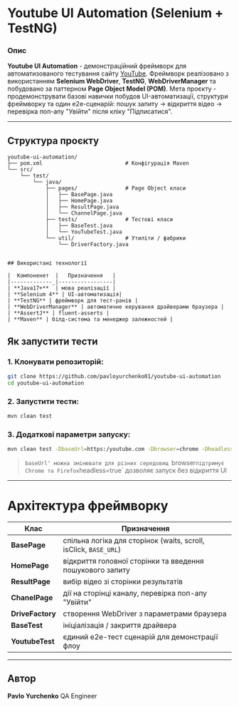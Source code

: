 # Youtube UI Automation (Selenium + TestNG)

### Опис
**Youtube UI Automation** - демонстраційний фреймворк для автоматизованого тестування сайту [YouTube](https://youtube.com).
Фреймворк реалізовано з використанням **Selenium WebDriver**, **TestNG**, **WebDriverManager** та побудовано за паттерном **Page Object Model (POM)**.
Мета проєкту - продемонструвати базові навички побудов UI-автоматизації, структури фреймворку та один e2e-сценарій: пошук запиту → відкриття відео → перевірка поп-апу "Увійти" після кліку "Підписатися".

___

## Структура проєкту

```
youtube-ui-automation/
├── pom.xml                          # Конфігурація Maven
└── src/
    └── test/
        └── java/
            ├── pages/               # Page Object класи
            │   ├── BasePage.java
            │   ├── HomePage.java
            │   ├── ResultPage.java
            │   └── ChannelPage.java
            ├── tests/               # Тестові класи
            │   ├── BaseTest.java
            │   └── YouTubeTest.java
            └── util/                # Утиліти / фабрики
                └── DriverFactory.java
```

```

## Використані технології

|  Компоненет  |   Призначення   |
|-------------_|-----------------|
| **Java17+**  | мова реалізації |
| **Selenium 4** | UI-автоматизація|
| **TestNG** | фреймворк для тест-ранів |
| **WebDriverManager** | автоматичне керування драйверами браузера |
| **AssertJ** | fluent-asserts |
| **Maven** | білд-система та менеджер залежностей |

```

## Як запустити тести

### 1. Клонувати репозиторій:
```bash
git clone https://github.com/pavloyurchenko01/youtube-ui-automation
cd youtube-ui-automation
```

### 2. Запустити тести:
```bash
mvn clean test
```

### 3. Додаткові параметри запуску:
```bash
mvn clean test -DbaseUrl=https:/youtube.com -Dbrowser=chrome -Dheadless=true
```

> `baseUrl' можна змінювати для різних середовищ
> `browser` підтримує Chrome та Firefox
> `headless=true` дозволяє запуск без відкриття UI

___

# Архітектура фреймворку

| Клас | Призначення |
|------|-------------|
| **BasePage** | спільна логіка для сторінок (waits, scroll, isClick, `BASE_URL`) |
| **HomePage**| відкриття головної сторінки та введення пошукового запиту |
| **ResultPage** | вибір відео зі сторінки результатів |
| **ChanelPage** | дії на сторінці каналу, перевірка поп-апу "Увійти" |
| **DriveFactory** | створення WebDriver з параметрами браузера |
| **BaseTest** | ініціалізація / закриття драйвера|
| **YoutubeTest** | єдиний e2e-тест сценарій для демонстрації флоу |

___

## Автор
**Pavlo Yurchenko**
QA Engineer

